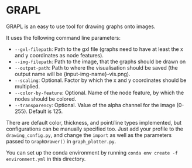 # GRAPL
GRAPL is an easy to use tool for drawing graphs onto images.

It uses the following command line parameters:

- `--gxl-filepath`: Path to the gxl file (graphs need to have at least the x and y coordinates as node features).
- `--img-filepath`: Path to the image, that the graphs should be drawn on
- `--output-path`: Path to where the visualisation should be saved (the output name will be {input-img-name}-vis.png).
- `--scaling`: Optional. Factor by which the x and y coordinates should be multiplied.
- `--color-by-feature`: Optional. Name of the node feature, by which the nodes should be colored.
- `--transparency`: Optional. Value of the alpha channel for the image (0-255). Default is 125.

There are default color, thickness, and point/line types implemented, but configurations can be manually
specified too. Just add your profile to the `drawing_config.py`, and change the `import`
as well as the parameters passed to `GraphDrawer()` in `graph_plotter.py`.

You can set up the conda environment by running `conda env create -f environment.yml` in this directory.